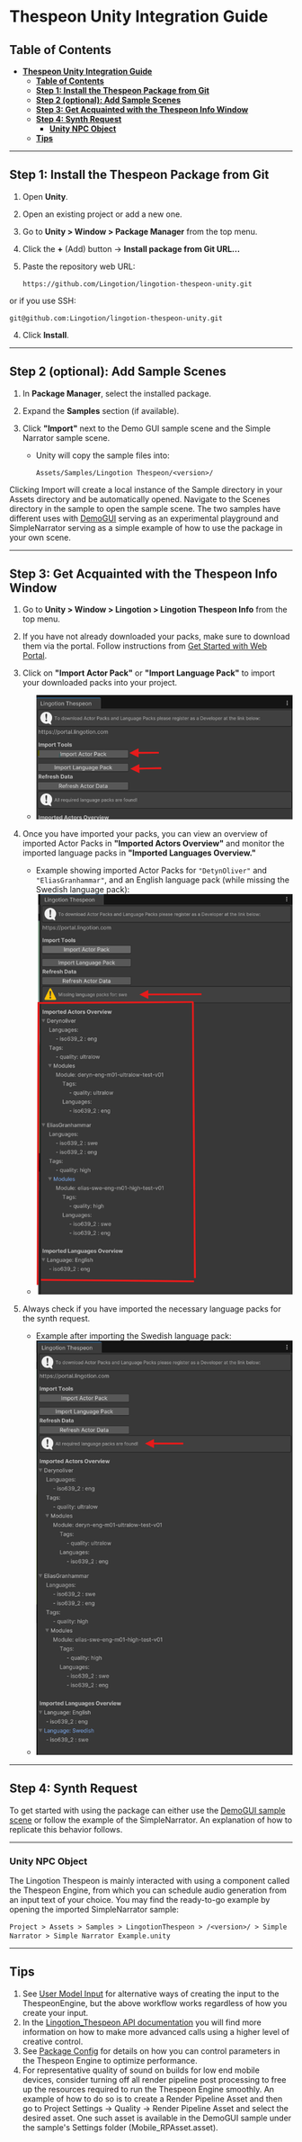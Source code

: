 # **Thespeon Unity Integration Guide**

## **Table of Contents**
- [**Thespeon Unity Integration Guide**](#thespeon-unity-integration-guide)
  - [**Table of Contents**](#table-of-contents)
  - [**Step 1: Install the Thespeon Package from Git**](#step-1-install-the-thespeon-package-from-git)
  - [**Step 2 (optional): Add Sample Scenes**](#step-2-optional-add-sample-scenes)
  - [**Step 3: Get Acquainted with the Thespeon Info Window**](#step-3-get-acquainted-with-the-thespeon-info-window)
  - [**Step 4: Synth Request**](#step-4-synth-request)
    - [**Unity NPC Object**](#unity-npc-object)
  - [**Tips**](#tips)


---

## **Step 1: Install the Thespeon Package from Git**

1. Open **Unity**.  
2. Open an existing project or add a new one.
1. Go to **Unity > Window > Package Manager** from the top menu.  
2. Click the **+** (Add) button → **Install package from Git URL...**  
3. Paste the repository web URL:  

   ```
   https://github.com/Lingotion/lingotion-thespeon-unity.git
   ```
or if you use SSH:

   ```
   git@github.com:Lingotion/lingotion-thespeon-unity.git
   ```

4. Click **Install**.  

---

## **Step 2 (optional): Add Sample Scenes**

1. In **Package Manager**, select the installed package.  
2. Expand the **Samples** section (if available).  
3. Click **"Import"** next to the Demo GUI sample scene and the Simple Narrator sample scene.  

   - Unity will copy the sample files into:  

     ```
     Assets/Samples/Lingotion Thespeon/<version>/
     ```


Clicking Import will create a local instance of the Sample directory in your Assets directory and be automatically opened. Navigate to the Scenes directory in the sample to open the sample scene. The two samples have different uses with [DemoGUI](./get-started-webportal.md) serving as an experimental playground and SimpleNarrator serving as a simple example of how to use the package in your own scene. 

---

## **Step 3: Get Acquainted with the Thespeon Info Window**

1. Go to **Unity > Window > Lingotion > Lingotion Thespeon Info** from the top menu.  
2. If you have not already downloaded your packs, make sure to download them via the portal. Follow instructions from [Get Started with Web Portal](./get-started-webportal.md).  
3. Click on **"Import Actor Pack"** or **"Import Language Pack"** to import your downloaded packs into your project.  
   - ![Editor Screenshot](./data/editor1.png?raw=true "Editor Screenshot")  

4. Once you have imported your packs, you can view an overview of imported Actor Packs in **"Imported Actors Overview"** and monitor the imported language packs in **"Imported Languages Overview."**  
   - Example showing imported Actor Packs for `"DetynOliver"` and `"EliasGranhammar"`, and an English language pack (while missing the Swedish language pack):  
   - ![Editor Screenshot](./data/editor2.png?raw=true "Editor Screenshot")  

5. Always check if you have imported the necessary language packs for the synth request.  
   - Example after importing the Swedish language pack:  
   - ![Editor Screenshot](./data/editor3.png?raw=true "Editor Screenshot")  

---

## **Step 4: Synth Request**


To get started with using the package can either use the [DemoGUI sample scene](./get-started-webportal.md) or follow the example of the SimpleNarrator. An explanation of how to replicate this behavior follows.


---
### **Unity NPC Object**

The Lingotion Thespeon is mainly interacted with using a component called the Thespeon Engine, from which you can schedule audio generation from an input text of your choice.  You may find the ready-to-go example by opening the imported SimpleNarrator sample:

```
Project > Assets > Samples > LingotionThespeon > /<version>/ > Simple Narrator > Simple Narrator Example.unity
```


---
## **Tips**
1. See [User Model Input](./UserModelInput.md) for alternative ways of creating the input to the ThespeonEngine, but the above workflow works regardless of how you create your input.
2. In the [Lingotion_Thespeon API documentation](./api/) you will find more information on how to make more advanced calls using a higher level of creative control.
3. See [Package Config](./PackageConfig.md) for details on how you can control parameters in the Thespeon Engine to optimize performance. 
4. For representative quality of sound on builds for low end mobile devices, consider turning off all render pipeline post processing to free up the resources required to run the Thespeon Engine smoothly. An example of how to do so is to create a Render Pipeline Asset and then go to Project Settings -> Quality -> Render Pipeline Asset and select the desired asset. One such asset is available in the DemoGUI sample under the sample's Settings folder (Mobile_RPAsset.asset). 


